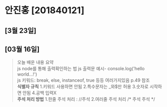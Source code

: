 # 안진홍 [201840121]
## [3월 23일]


## [03월 16일]
> 오늘 배운 내용 요약<br>
js node를 통해 출력확인하는 법
js 출력문 예시- console.log('hello world...!')<br>
js 키워드: break, else, instanceof, true 등등 여러가지있음 p.49 참조<br>
 <strong>식별자 규칙</strong>
  1.키워드 사용하면 안됨
  2.특수문자는 _와$만 허용
  3.숫자로 시작하면 안됨
  4.공백 입력X<br>
<strong>주석 처리 방법</strong>
1.한줄 주석 처리 : //주석
2.여러줄 주석 처리
/*
주석
주석
*/<br>